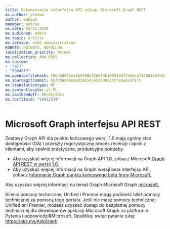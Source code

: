```yaml
---
title: Dokumentacja interfejsu API usługi Microsoft Graph REST
ms.author: pebaum
author: pebaum
manager: mnirke
ms.date: 04/21/2020
ms.audience: Admin
ms.topic: article
ms.service: o365-administration
ROBOTS: NOINDEX, NOFOLLOW
localization_priority: Normal
ms.collection: Adm_O365
ms.custom:
- "7071"
- "9004013"
ms.openlocfilehash: f8ecb8081ee169f88ef265f4b108919df29a0ca7146835d7e0c4e85793082136
ms.sourcegitcommit: b5f7da89a650d2915dc652449623c78be6247175
ms.translationtype: MT
ms.contentlocale: pl-PL
ms.lasthandoff: 08/05/2021
ms.locfileid: "54012534"
---
```

# <a name="microsoft-graph-rest-api-reference"></a>Microsoft Graph interfejsu API REST

Zestawy Graph API dla punktu końcowego wersji 1.0 mają ogólny stan dostępności (GA) i przeszły rygorystyczny proces recenzji i opinii z klientami, aby spełnić praktyczne, produkcyjne potrzeby.

- Aby uzyskać więcej informacji na Graph API 1.0, zobacz Microsoft [Graph API REST w wersji 1.0.](https://docs.microsoft.com/graph/api/overview?toc=.%2Fref%2Ftoc.json&view=graph-rest-1.0&preserve-view=true) 
- Aby uzyskać więcej informacji na Graph wersji beta interfejsu API, zobacz [Informacje Graph punktu końcowego beta firmy Microsoft.](https://docs.microsoft.com/graph/api/overview?toc=.%2Fref%2Ftoc.json&view=graph-rest-beta&preserve-view=true)

Aby uzyskać więcej informacji na temat Graph Microsoft Graph [microsoft.](https://docs.microsoft.com/graph/)

Klienci pomocy technicznej Unified i Premier mogą podnieść bilet pomocy technicznej za pomocą tego portalu. Jeśli nie masz pomocy technicznej Unified ani Premier, możesz uzyskać dostęp do bezpłatnej pomocy technicznej dla deweloperów aplikacji Microsoft Graph na platformie Pytania i odpowiedzi&Microsoft. Opublikuj swoje pytanie tutaj: https://aka.ms/AskGraph
